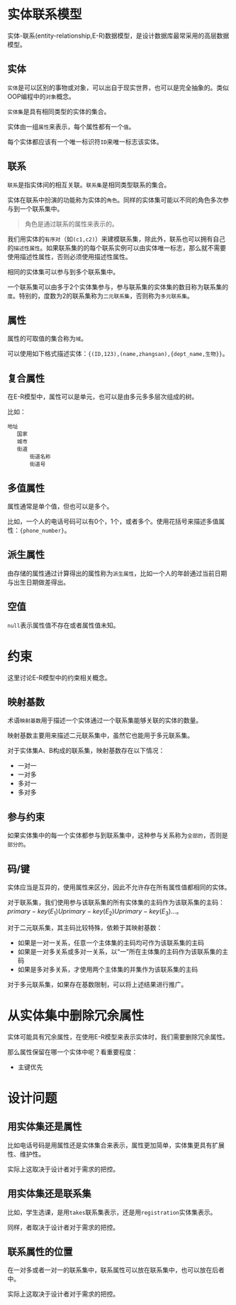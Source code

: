# 实体联系模型

实体-联系(entity-relationship,E-R)数据模型，是设计数据库最常采用的高层数据模型。

## 实体

`实体`是可以区别的事物或对象，可以出自于现实世界，也可以是完全抽象的。类似OOP编程中的`对象`概念。

`实体集`是具有相同类型的实体的集合。

实体由一组`属性`来表示，每个属性都有一个`值`。

每个实体都应该有一个唯一标识符`ID`来唯一标志该实体。

## 联系

`联系`是指实体间的相互关联。`联系集`是相同类型联系的集合。

实体在联系中扮演的功能称为实体的`角色`。同样的实体集可能以不同的角色多次参与到一个联系集中。

>角色是通过联系的属性来表示的。

我们用实体的`有序对`（如`(c1,c2)`）来建模联系集，除此外，联系也可以拥有自己的`描述性属性`。如果联系集的的每个联系实例可以由实体唯一标志，那么就不需要使用描述性属性，否则必须使用描述性属性。

相同的实体集可以参与到多个联系集中。

一个联系集可以由多于2个实体集参与，参与联系集的实体集的数目称为联系集的`度`。特别的，度数为2的联系集称为`二元联系集`，否则称为`多元联系集`。

## 属性

属性的可取值的集合称为`域`。

可以使用如下格式描述实体：`{(ID,123),(name,zhangsan),{dept_name,生物}}`。

## 复合属性

在E-R模型中，属性可以是单元，也可以是由多元多多层次组成的树。

比如：

```
地址
   国家
   城市
   街道
	   街道名称
	   街道号
```

## 多值属性

属性通常是单个值，但也可以是多个。

比如，一个人的电话号码可以有0个，1个，或者多个。使用花括号来描述多值属性：`{phone_number}`。

## 派生属性

由存储的属性通过计算得出的属性称为`派生属性`，比如一个人的年龄通过当前日期与出生日期做差得出。

## 空值

`null`表示属性值不存在或者属性值未知。

# 约束

这里讨论E-R模型中的约束相关概念。

## 映射基数

术语`映射基数`用于描述一个实体通过一个联系集能够关联的实体的数量。

映射基数主要用来描述二元联系集中，虽然它也能用于多元联系集。

对于实体集A、B构成的联系集，映射基数存在以下情况：

- 一对一
- 一对多
- 多对一
- 多对多

## 参与约束

如果实体集中的每一个实体都参与到联系集中，这种参与关系称为`全部的`，否则是`部分的`。

## 码/键

实体应当是互异的，使用属性来区分，因此不允许存在所有属性值都相同的实体。

对于联系集，我们使用参与该联系集的所有实体集的主码作为该联系集的主码：$primary-key(E_1)Uprimary-key(E_2)Uprimary-key(E_3)...$。

对于二元联系集，其主码比较特殊，依赖于其映射基数：

- 如果是一对一关系，任意一个主体集的主码均可作为该联系集的主码
- 如果是一对多关系或多对一关系，以“一”所在主体集的主码作为该联系集的主码
- 如果是多对多关系，才使用两个主体集的并集作为该联系集的主码

对于多元联系集，如果存在基数限制，可以将上述结果进行推广。

# 从实体集中删除冗余属性

实体可能具有冗余属性，在使用E-R模型来表示实体时，我们需要删除冗余属性。

那么属性保留在哪一个实体中呢？看重要程度：

- 主键优先

# 设计问题

## 用实体集还是属性

比如电话号码是用属性还是实体集合来表示，属性更加简单，实体集更具有扩展性、维护性。

实际上这取决于设计者对于需求的把控。

## 用实体集还是联系集

比如，学生选课，是用`takes`联系集表示，还是用`registration`实体集表示。

同样，者取决于设计者对于需求的把控。

## 联系属性的位置

在一对多或者一对一的联系集中，联系属性可以放在联系集中，也可以放在后者中。

实际上这取决于设计者对于需求的把控。